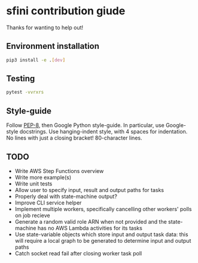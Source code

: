 # sfini contribution giude
Thanks for wanting to help out!

## Environment installation
```bash
pip3 install -e .[dev]
```

## Testing
```bash
pytest -vvrxrs
```

## Style-guide
Follow [PEP-8](https://www.python.org/dev/peps/pep-0008/?), then Google Python
style-guide. In particular, use Google-style docstrings. Use hanging-indent
style, with 4 spaces for indentation. No lines with just a closing bracket!
80-character lines.

## TODO
- Write AWS Step Functions overview
- Write more example(s)
- Write unit tests
- Allow user to specify input, result and output paths for tasks
- Properly deal with state-machine output?
- Improve CLI service helper
- Implement multiple workers, specifically cancelling other workers' polls on
  job recieve
- Generate a random valid role ARN when not provided and the state-machine has
  no AWS Lambda activities for its tasks
- Use state-variable objects which store input and output task data: this will
  require a local graph to be generated to determine input and output paths
- Catch socket read fail after closing worker task poll
